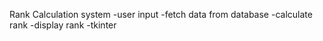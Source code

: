 Rank Calculation system 
-user input
-fetch data from database
-calculate rank 
-display rank
-tkinter
